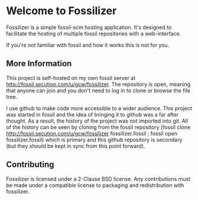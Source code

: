 # Welcome to Fossilizer

Fossilizer is a simple fossil-scm hosting application. It's designed to facilitate the hosting of multiple fossil repositories with a web-interface. 

If you're not familiar with fossil and how it works this is not for you. 

## More Information

This project is self-hosted on my own fossil server at <http://fossil.secution.com/u/gcw/fossilizer>. The repository is open, meaning that anyone can join and you don't need to log in to clone or browse the file tree. 

I use github to make code more accessible to a wider audience. This project was started in fossil and the idea of bringing it to github was a far after thought. As a result, the history of the project was not imported into git. All of the history can be seen by cloning from the fossil repository (fossil clone http://fossil.secution.com/u/gcw/fossilizer fossilizer.fossil ; fossil open fossilizer.fossil) which is primary and this github repository is secondary (but they should be kept in sync from this point forward). 

## Contributing

Fossilizer is licensed under a 2-Clause BSD license. Any contributions must be made under a compatible license to packaging and redistribution with fossilizer.
